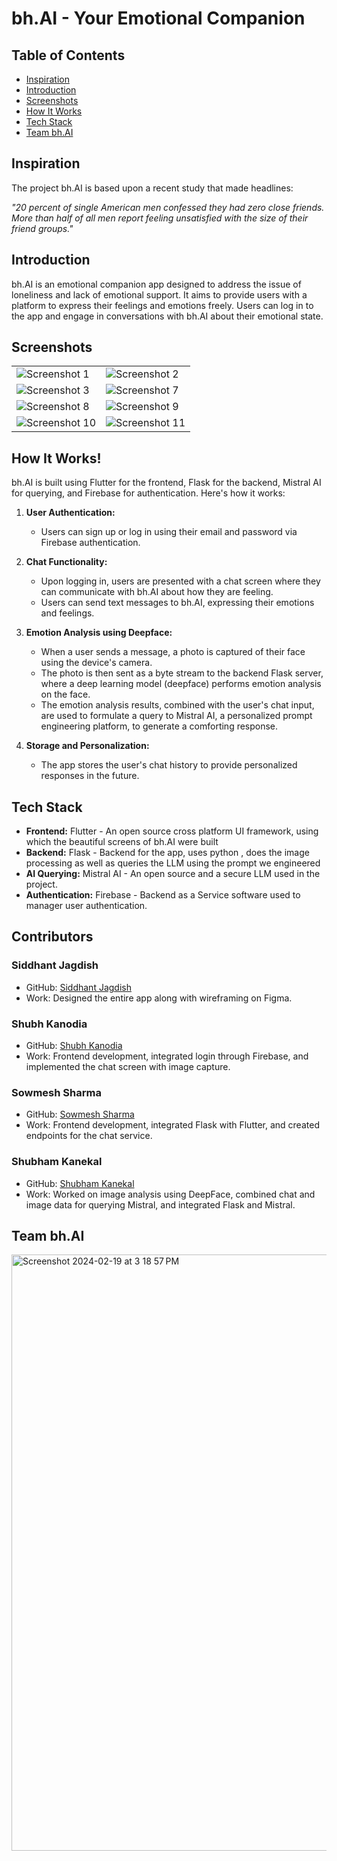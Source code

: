 # bh.AI - Your Emotional Companion

## Table of Contents
- [Inspiration](#inspiration) 
- [Introduction](#introduction)
- [Screenshots](#screenshots)
- [How It Works](#how-it-works)
- [Tech Stack](#tech-stack)
- [Team bh.AI](#team-bhai)


## Inspiration

The project bh.AI is based upon a recent study that made headlines:

*"20 percent of single American men confessed they had zero close friends. More than half of all men report feeling unsatisfied with the size of their friend groups."*

## Introduction

bh.AI is an emotional companion app designed to address the issue of loneliness and lack of emotional support. It aims to provide users with a platform to express their feelings and emotions freely. Users can log in to the app and engage in conversations with bh.AI about their emotional state.

## Screenshots

<table>
  <tr>
    <td><img src="https://github.com/Akatsuki49/bh.AI/assets/110471762/3a9a5d41-27ae-4593-b0ad-8713f315724d" alt="Screenshot 1"></td>
    <td><img src="https://github.com/Akatsuki49/bh.AI/assets/110471762/65b3a3c7-24b1-4f39-9ed2-3623f30862e7" alt="Screenshot 2"></td>
  </tr>
  <tr>
    <td><img src="https://github.com/Akatsuki49/bh.AI/assets/110471762/0d836270-ae4c-42d9-b160-3f058207f1fa" alt="Screenshot 3"></td>
    <td><img src="https://github.com/Akatsuki49/bh.AI/assets/110471762/3bf52e80-aa58-4fcf-a207-13dd53557266" alt="Screenshot 7"></td>
  </tr>
  
  <tr>
    <td><img src="https://github.com/Akatsuki49/bh.AI/assets/110471762/febed931-1951-4446-80eb-19518a5124bf" alt="Screenshot 8"></td>
    <td><img src="https://github.com/Akatsuki49/bh.AI/assets/110471762/3fb708d0-e05a-4871-8569-af3b5d48ddf9" alt="Screenshot 9"></td>
  </tr>
  <tr>
    <td><img src="https://github.com/Akatsuki49/bh.AI/assets/110471762/02a6d7ab-1c49-4023-baad-43671d4c5361" alt="Screenshot 10"></td>
    <td><img src="https://github.com/Akatsuki49/bh.AI/assets/110471762/3b3d3515-06ed-4c5a-85b7-521566a35faa" alt="Screenshot 11"></td>
  </tr>
</table>


## How It Works!


bh.AI is built using Flutter for the frontend, Flask for the backend, Mistral AI for querying, and Firebase for authentication. Here's how it works:

1. **User Authentication:**
   - Users can sign up or log in using their email and password via Firebase authentication.

2. **Chat Functionality:**
   - Upon logging in, users are presented with a chat screen where they can communicate with bh.AI about how they are feeling.
   - Users can send text messages to bh.AI, expressing their emotions and feelings.

3. **Emotion Analysis using Deepface:**
   - When a user sends a message, a photo is captured of their face using the device's camera.
   - The photo is then sent as a byte stream to the backend Flask server, where a deep learning model (deepface) performs emotion analysis on the face.
   - The emotion analysis results, combined with the user's chat input, are used to formulate a query to Mistral AI, a personalized prompt engineering platform, to generate a comforting response.

4. **Storage and Personalization:**
   - The app stores the user's chat history to provide personalized responses in the future.

## Tech Stack

- **Frontend:** Flutter - An open source cross platform UI framework, using which the beautiful screens of bh.AI were built
- **Backend:** Flask - Backend for the app, uses python , does the image processing as well as queries the LLM using the prompt we engineered  
- **AI Querying:** Mistral AI - An open source and a secure LLM used in the project. 
- **Authentication:** Firebase - Backend as a Service software used to manager user authentication.

## Contributors

### Siddhant Jagdish
- GitHub: [Siddhant Jagdish](https://github.com/siddhantjagdish)
- Work: Designed the entire app along with wireframing on Figma.

### Shubh Kanodia
- GitHub: [Shubh Kanodia](https://github.com/ShubhKanodia)
- Work: Frontend development, integrated login through Firebase, and implemented the chat screen with image capture.

### Sowmesh Sharma
- GitHub: [Sowmesh Sharma](https://github.com/SowmeshSharma0411)
- Work: Frontend development, integrated Flask with Flutter, and created endpoints for the chat service.

### Shubham Kanekal
- GitHub: [Shubham Kanekal](https://github.com/shubhamk10)
- Work: Worked on image analysis using DeepFace, combined chat and image data for querying Mistral, and integrated Flask and Mistral.

## Team bh.AI

<img width="954" alt="Screenshot 2024-02-19 at 3 18 57 PM" src="https://github.com/Akatsuki49/bh.AI/assets/110471762/63aa7f03-e750-40c5-89dd-5571e0431c1f">

